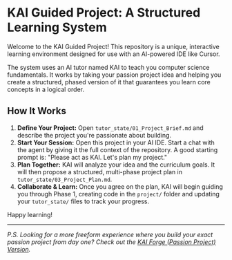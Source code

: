 # KAI Guided Project: A Structured Learning System

Welcome to the KAI Guided Project! This repository is a unique, interactive learning environment designed for use with an AI-powered IDE like Cursor.

The system uses an AI tutor named KAI to teach you computer science fundamentals. It works by taking your passion project idea and helping you create a structured, phased version of it that guarantees you learn core concepts in a logical order.

## How It Works

1.  **Define Your Project:** Open `tutor_state/01_Project_Brief.md` and describe the project you're passionate about building.
2.  **Start Your Session:** Open this project in your AI IDE. Start a chat with the agent by giving it the full context of the repository. A good starting prompt is: "Please act as KAI. Let's plan my project."
3.  **Plan Together:** KAI will analyze your idea and the curriculum goals. It will then propose a structured, multi-phase project plan in `tutor_state/03_Project_Plan.md`.
4.  **Collaborate & Learn:** Once you agree on the plan, KAI will begin guiding you through Phase 1, creating code in the `project/` folder and updating your `tutor_state/` files to track your progress.

Happy learning!

---
*P.S. Looking for a more freeform experience where you build your exact passion project from day one? Check out the [KAI Forge (Passion Project) Version](https://github.com/charlesdpjohnston/kai-forge).*
